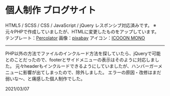 # 個人制作 ブログサイト
HTML5 / SCSS / CSS / JavaScript / jQuery
レスポンシブ対応済みです。
※元々PHPで作成していましたが、HTMLに変更したものをアップしています。<br>
テンプレート：[Percolator](https://github.com/TsubasaHiga/Percolator)
画像：[pixabay](https://pixabay.com/ja/)
アイコン：[ICOOON MONO](https://icooon-mono.com/)

----

PHP以外の方法でファイルのインクルード方法を探していたら、jQueryで可能とのことだったので、footerとサイドメニューの表示はそのように対応しました。
元々headerもインクルードできるようにしていましたが、ハンバーガーメニューに影響が出てしまったので、除外しました。
エラーの原因・改修はまだ弱いな〜、と痛感した個人制作でした。

2021/03/07
